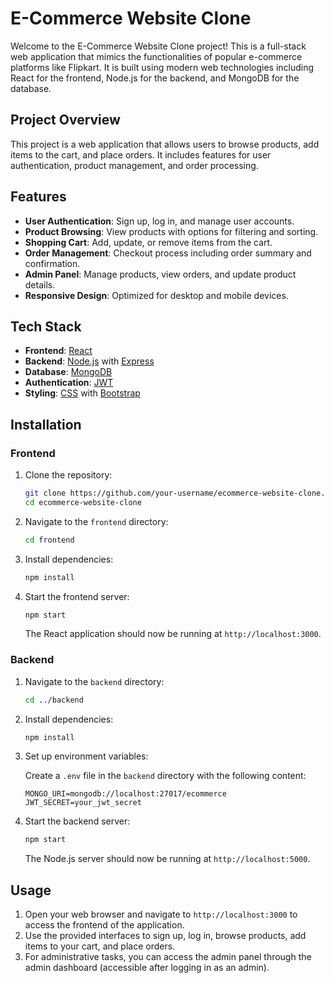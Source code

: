 # E-Commerce Website Clone

Welcome to the E-Commerce Website Clone project! This is a full-stack web application that mimics the functionalities of popular e-commerce platforms like Flipkart. It is built using modern web technologies including React for the frontend, Node.js for the backend, and MongoDB for the database.


## Project Overview

This project is a web application that allows users to browse products, add items to the cart, and place orders. It includes features for user authentication, product management, and order processing. 

## Features

- **User Authentication**: Sign up, log in, and manage user accounts.
- **Product Browsing**: View products with options for filtering and sorting.
- **Shopping Cart**: Add, update, or remove items from the cart.
- **Order Management**: Checkout process including order summary and confirmation.
- **Admin Panel**: Manage products, view orders, and update product details.
- **Responsive Design**: Optimized for desktop and mobile devices.

## Tech Stack

- **Frontend**: [React](https://reactjs.org/)
- **Backend**: [Node.js](https://nodejs.org/) with [Express](https://expressjs.com/)
- **Database**: [MongoDB](https://www.mongodb.com/)
- **Authentication**: [JWT](https://jwt.io/)
- **Styling**: [CSS](https://www.w3.org/Style/CSS/) with [Bootstrap](https://getbootstrap.com/)

## Installation

### Frontend

1. Clone the repository:

    ```bash
    git clone https://github.com/your-username/ecommerce-website-clone.git
    cd ecommerce-website-clone
    ```

2. Navigate to the `frontend` directory:

    ```bash
    cd frontend
    ```

3. Install dependencies:

    ```bash
    npm install
    ```

4. Start the frontend server:

    ```bash
    npm start
    ```

   The React application should now be running at `http://localhost:3000`.

### Backend

1. Navigate to the `backend` directory:

    ```bash
    cd ../backend
    ```

2. Install dependencies:

    ```bash
    npm install
    ```

3. Set up environment variables:
   
   Create a `.env` file in the `backend` directory with the following content:

    ```env
    MONGO_URI=mongodb://localhost:27017/ecommerce
    JWT_SECRET=your_jwt_secret
    ```

4. Start the backend server:

    ```bash
    npm start
    ```

   The Node.js server should now be running at `http://localhost:5000`.

## Usage

1. Open your web browser and navigate to `http://localhost:3000` to access the frontend of the application.
2. Use the provided interfaces to sign up, log in, browse products, add items to your cart, and place orders.
3. For administrative tasks, you can access the admin panel through the admin dashboard (accessible after logging in as an admin).

